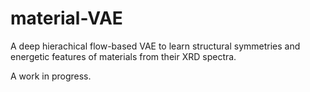 # material-VAE
A deep hierachical flow-based VAE to learn structural symmetries and energetic features of materials from their XRD spectra. 

A work in progress.
